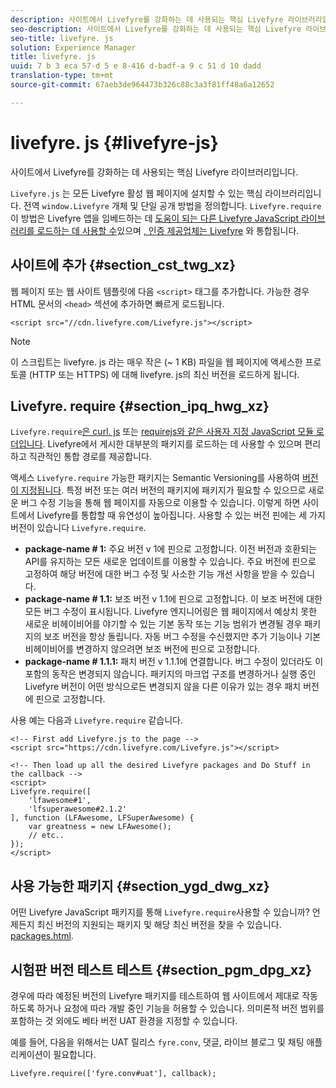 ```yaml
---
description: 사이트에서 Livefyre를 강화하는 데 사용되는 핵심 Livefyre 라이브러리입니다.
seo-description: 사이트에서 Livefyre를 강화하는 데 사용되는 핵심 Livefyre 라이브러리입니다.
seo-title: livefyre. js
solution: Experience Manager
title: livefyre. js
uuid: 7 b 3 eca 57-d 5 e 8-416 d-badf-a 9 c 51 d 10 dadd
translation-type: tm+mt
source-git-commit: 67aeb3de964473b326c88c3a3f81ff48a6a12652

---
```



# livefyre. js {#livefyre-js}

사이트에서 Livefyre를 강화하는 데 사용되는 핵심 Livefyre 라이브러리입니다.

`Livefyre.js` 는 모든 Livefyre 활성 웹 페이지에 설치할 수 있는 핵심 라이브러리입니다. 전역 `window.Livefyre` 개체 및 단일 공개 방법을 정의합니다. `Livefyre.require`이 방법은 Livefyre 앱을 임베드하는 데 [도움이 되는 다른 Livefyre JavaScript 라이브러리를 로드하는 데 사용할 수](/help/implementation/c-getting-started/c-implementation-process/c-using-livefyre.js-to-create-customize-and-use-apps-on-your-site.md)있으며 [, 인증 제공업체는 Livefyre](/help/implementation/t-about-identity-integration/t-about-identity-integration.md) 와 통합됩니다.

## 사이트에 추가 {#section_cst_twg_xz}

웹 페이지 또는 웹 사이트 템플릿에 다음 `<script>` 태그를 추가합니다. 가능한 경우 HTML 문서의 `<head>` 섹션에 추가하면 빠르게 로드됩니다.

```
<script src="//cdn.livefyre.com/Livefyre.js"></script>
```

>[!NOTE]
>
>이 스크립트는 livefyre. js 라는 매우 작은 (~ 1 KB) 파일을 웹 페이지에 액세스한 프로토콜 (HTTP 또는 HTTPS) 에 대해 livefyre. js의 최신 버전을 로드하게 됩니다.

## Livefyre. require {#section_ipq_hwg_xz}

`Livefyre.require`[은 curl. js](https://github.com/cujojs/curl) 또는 [requirejs와 같은 사용자 지정 JavaScript 모듈 로더입니다](https://requirejs.org/). Livefyre에서 게시한 대부분의 패키지를 로드하는 데 사용할 수 있으며 편리하고 직관적인 통합 경로를 제공합니다.

액세스 `Livefyre.require` 가능한 패키지는 Semantic Versioning를 사용하여 [버전이 지정됩니다](https://semver.org/). 특정 버전 또는 여러 버전의 패키지에 패키지가 필요할 수 있으므로 새로운 버그 수정 기능을 통해 웹 페이지를 자동으로 이용할 수 있습니다. 이렇게 하면 사이트에서 Livefyre를 통합할 때 유연성이 높아집니다. 사용할 수 있는 버전 핀에는 세 가지 버전이 있습니다 `Livefyre.require`.

* **package-name # 1:** 주요 버전 v 1에 핀으로 고정합니다. 이전 버전과 호환되는 API를 유지하는 모든 새로운 업데이트를 이용할 수 있습니다. 주요 버전에 핀으로 고정하여 해당 버전에 대한 버그 수정 및 사소한 기능 개선 사항을 받을 수 있습니다.
* **package-name # 1.1:** 보조 버전 v 1.1에 핀으로 고정합니다. 이 보조 버전에 대한 모든 버그 수정이 표시됩니다. Livefyre 엔지니어링은 웹 페이지에서 예상치 못한 새로운 비헤이비어를 야기할 수 있는 기본 동작 또는 기능 범위가 변경될 경우 패키지의 보조 버전을 항상 돌립니다. 자동 버그 수정을 수신했지만 추가 기능이나 기본 비헤이비어를 변경하지 않으려면 보조 버전에 핀으로 고정합니다.
* **package-name # 1.1.1:** 패치 버전 v 1.1.1에 연결합니다. 버그 수정이 있더라도 이 포함의 동작은 변경되지 않습니다. 패키지의 마크업 구조를 변경하거나 실행 중인 Livefyre 버전이 어떤 방식으로든 변경되지 않을 다른 이유가 있는 경우 패치 버전에 핀으로 고정합니다.

사용 예는 다음과 `Livefyre.require` 같습니다.

```
<!-- First add Livefyre.js to the page --> 
<script src="https://cdn.livefyre.com/Livefyre.js"></script> 
  
<!-- Then load up all the desired Livefyre packages and Do Stuff in the callback --> 
<script> 
Livefyre.require([ 
    'lfawesome#1', 
    'lfsuperawesome#2.1.2' 
], function (LFAwesome, LFSuperAwesome) { 
    var greatness = new LFAwesome(); 
    // etc.. 
}); 
</script>
```

## 사용 가능한 패키지 {#section_ygd_dwg_xz}

어떤 Livefyre JavaScript 패키지를 통해 `Livefyre.require`사용할 수 있습니까? 언제든지 최신 버전의 지원되는 패키지 및 해당 최신 버전을 찾을 수 있습니다. [packages.html](https://cdn.livefyre.com/packages.html).

## 시험판 버전 테스트 테스트 {#section_pgm_dpg_xz}

경우에 따라 예정된 버전의 Livefyre 패키지를 테스트하여 웹 사이트에서 제대로 작동하도록 하거나 요청에 따라 개발 중인 기능을 허용할 수 있습니다. 의미론적 버전 범위를 포함하는 것 외에도 베타 버전 UAT 환경을 지정할 수 있습니다.

예를 들어, 다음을 위해서는 UAT 릴리스 `fyre.conv`, 댓글, 라이브 블로그 및 채팅 애플리케이션이 필요합니다.

```
Livefyre.require(['fyre.conv#uat'], callback); 
```
